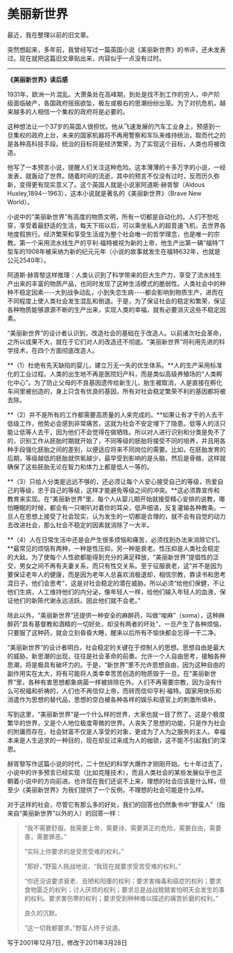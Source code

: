 # 美丽新世界

最近，我在整理以前的旧文章。

突然想起来，多年前，我曾经写过一篇英国小说《美丽新世界》的书评，还未发表过。现在就把这篇旧文章贴出来，内容似乎一点没有过时。

---

**《美丽新世界》读后感**

1931年，欧洲一片混乱。大萧条处在高峰期，到处是找不到工作的穷人，中产阶级面临破产，各国政府摇摇欲坠，极左或极右的思潮纷纷出笼。为了对抗危机，越来越多的人相信一个集权的政府将是必要的。

这种想法让一个37岁的英国人很担忧。他从飞速发展的汽车工业身上，预感到一旦集权的政府上台，未来的国家机器将不再用警察和军队来维持统治，取而代之的是各种高科技手段。统治的目标将是经济繁荣，为了实现这个目标，人类也将被改造。

他写了一本预言小说，提醒人们关注这种危险。这本薄薄的十多万字的小说，一经发表，就轰动了世界。随着时间的流逝，其中的预言不仅没有过时，反而历久弥新，变得更有现实意义了。这个英国人就是小说家阿道斯·赫胥黎（Aldous Huxley,1894--1963），这本小说就是著名的《美丽新世界》（Brave New World）。

小说中的“美丽新世界”有高度的物质文明，所有一切都是自动化的。人们不愁吃穿，享受着最舒适的生活，每天下班以后，可以乘坐私人的超音速飞机，去世界各地度假旅行。经济繁荣和享受生活成为整个社会唯一的哲学理念，也是唯一的宗教。第一个采用流水线生产的亨利·福特被视为新的上帝，他生产出第一辆“福特”T型车的1908年被采纳为新的纪元元年（小说的故事就发生在福特632年，也就是公元2540年）。

阿道斯·赫胥黎这样推理：人类认识到了科学带来的巨大生产力，享受了流水线生产出来的丰富的物质产品，也同时发现了这种生活模式的脆弱性。人类社会中的种种不稳定因素----大到战争动乱，小到失恋生病----都会影响到物质生产，进而在不同程度上使人类社会发生混乱和倒退。于是，为了保证社会的稳定和繁荣，保证各种物质能够源源不断的生产出来，实现人类的幸福，就有必要消灭这些不稳定因素。

“美丽新世界”的设计者认识到，改造社会的基础在于改造人。以前诸次社会革命，之所以成果不大，就在于它们对人的改造还不彻底。“美丽新世界”将利用先进的科学技术，在四个方面彻底改造人。

**（1）杜绝有先天缺陷的婴儿，建立万无一失的优生体系。**人的生产采用标准化的工业过程。人类的出生地不再是医院妇产科，而是类似高级养殖场的“人类孵化中心”。为了防止父母的不良基因遗传给新生儿，胎生被取消，人是直接在孵化车间里被创造的，身上只含有优良的基因，所有对社会稳定繁荣不利的基因都将被去除。

**（2）并不是所有的工作都需要高质量的人来完成的。**如果让有才干的人去干低级工作，他势必会感到非常痛苦，这就为社会不安定埋下了隐患。低等人的活只能让低等人去干，因为他们不会觉得在做牺牲。所以对人进行识别和分类是免不了的，识别工作从胚胎时期就开始了，不同等级的胚胎将接受不同的培养，并且用各种手段强化胚胎之间的差别，以便适应将来不同岗位的需要。比如，在胚胎发育的后期，等级越低的胚胎就供氧越少，最早受到影响的是头脑，然后是骨骼，这样就确保了这些胚胎无论在智力和体力上都是低人一等的。

**（3）只给人分类是远远不够的，还必须让每个人安心接受自己的等级，热爱自己的等级，忠于自己的等级，这样才能避免等级之间的冲突。**这必须靠宣传和教育来实现。在“美丽新世界”里，每个人从婴儿期开始就接受精心安排的说教，哪怕睡眠的时候，都会有一只喇叭对着你的耳朵，低声细语，反复灌输各种教条。一旦人在思想上接受了社会现实，认为发生的一切都是合理的，就不会有自觉的动力去改进社会，那么社会不稳定的因素就消除了一大半。

**（4）人在日常生活中还是会产生很多烦恼和痛苦，必须找到办法来消除它们。**最常见的烦恼有两种，一种是性压抑，另一种是衰老。性压抑是人类社会稳定的大敌。为了使每个人性欲都能得到充分的满足释放，“美丽新世界”提倡性的泛交，男女之间不再有夫妻关系，而只有性交关系。至于征服衰老，这“并不是因为要保证老年人的健康，而是因为老年人总喜欢消极退却，相信宗教，靠读书和思考混日子。他们会思考”，这是对社会稳定的潜在威胁。所以必须“给他们保健，不让他们生病，人工维持他们的内分泌，像年轻人一样，给他们输入年轻人的血液，保证他们的新陈代谢永远活跃。因此他们就不会老。”

除此以外，“美丽新世界”还提供一种安全的麻醉药，叫做“唆麻”（soma），这种麻醉药“具有基督教和酒精的一切好处，却没有两者的坏处”，一旦产生了各种烦恼，只要服了这种药，就会立刻昏昏大睡，醒来以后所有不愉快都会忘得一干二净。

“美丽新世界”的设计者明白，社会稳定的关键在于控制人的思想。思想自由是最大的威胁。新思潮的出现，往往是社会革命的前奏。允许一个人自由思考，接触各种思潮，将是极具有破坏力的。于是，“新世界”里不允许思想自由，因为这种自由的副作用实在太大，将有可能将人类幸幸苦苦创造的物质毁于一旦。在“美丽新世界”里，各种有害思想都象病菌一样被排除在外。人们不再需要宗教，因为没有什么可祝福和祈祷的，人们也不再信仰上帝，而转而信仰亨利·福特。国家用快乐和消遣作为思想的替代品，思想的空白被各种各样的娱乐和感官上的刺激所填补。

写到这里，“美丽新世界”是一个什么样的世界，大家也就一目了然了。这是个极度繁华的世界，又是个人地位极度卑微的世界。人丧失了思想的功能，只是作为社会的附庸而存在，社会财富不仅是人享受的对象，更成为了人为之服务的主人。幸福本来是人生追求的一种目的，现在却反过来成为人的枷锁，这不能不引起我们的深思。

赫胥黎写作这篇小说的时代，二十世纪的科学大爆炸才刚刚开始。七十年过去了，小说中的许多预言已经实现（比如克隆技术），而且人类社会的某些发展似乎也正朝着小说中的方向前进。也许现在我们还说不上来，理想的社会应该是什么样，但至少《美丽新世界》为我们提供了一个反例，不理想的社会可能是什么样。

对于这样的社会，尽管它有那么多的好处，我们的回答也仍然象书中“野蛮人”（指来自“美丽新世界”以外的人）的回答一样：

> “我不需要舒服。我需要上帝，需要诗，需要真正的危险，需要自由，需要善，需要罪恶。”
> 
> “实际上你要求的是受苦受难的权利。”
> 
> “那好，”野蛮人挑战地说，“我现在就要求受苦受难的权利。”
> 
> “你还没说要求衰老、丑陋和阳痿的权利；要求害梅毒和癌症的权利；要求食物匮乏的权利；讨人厌烦的权利；要求总是战战兢兢害怕明天会发生的事的权利。要求害伤寒的权利；要求受到种种难以描述的痛苦折磨的权利。”
> 
> 良久的沉默。
> 
> “这一切我都要求。”野蛮人终于说道。

写于2001年12月7日，修改于2011年3月28日
